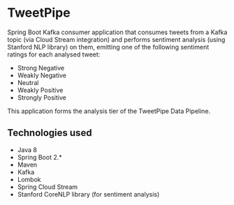 TweetPipe
==============
Spring Boot Kafka consumer application that consumes tweets from a Kafka topic (via Cloud Stream integration) and 
performs sentiment analysis (using Stanford NLP library) on them, emitting one of the following sentiment ratings for 
each analysed tweet:

* Strong Negative
* Weakly Negative
* Neutral
* Weakly Positive
* Strongly Positive

This application forms the analysis tier of the TweetPipe Data Pipeline.

Technologies used
--------------
* Java 8
* Spring Boot 2.*
* Maven
* Kafka
* Lombok
* Spring Cloud Stream
* Stanford CoreNLP library (for sentiment analysis)